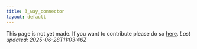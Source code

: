 ```yaml
---
title: 3_way_connector
layout: default
---
```


This page is not yet made. If you want to contribute please do so [here](https://github.com/CrazyH2/Bigstone/blob/wiki/components/3_way_connector.md).
_Last updated: 2025-06-28T11:03:46Z_
